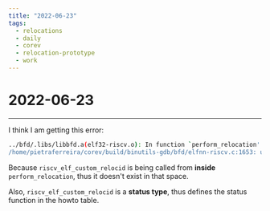 ```yaml
---
title: "2022-06-23"
tags:
  - relocations
  - daily
  - corev
  - relocation-prototype
  - work
---
```

# 2022-06-23
---
I think I am getting this error:

```bash
../bfd/.libs/libbfd.a(elf32-riscv.o): In function `perform_relocation':
/home/pietraferreira/corev/build/binutils-gdb/bfd/elfnn-riscv.c:1653: undefined reference to `riscv_elf_custom_relocid'
```

Because `riscv_elf_custom_relocid` is being called from **inside** `perform_relocation`, thus it doesn't exist in that space. 

Also, `riscv_elf_custom_relocid` is a **status type**, thus defines the status function in the howto table.